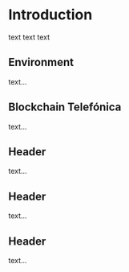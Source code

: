 # Introduction

text text text

## Environment

text...

## Blockchain Telefónica 

text...

## Header

text...

## Header 

text...

## Header

text...